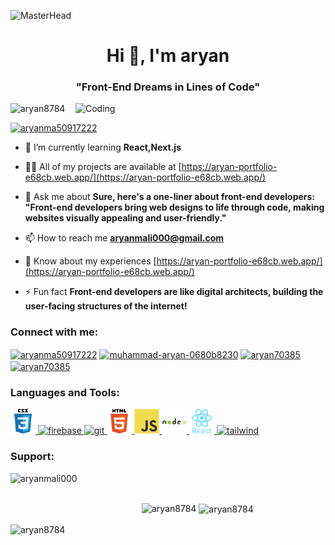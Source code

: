 ![MasterHead](https://user-images.githubusercontent.com/74038190/241765440-80728820-e06b-4f96-9c9e-9df46f0cc0a5.gif)
<h1 align="center">Hi 👋, I'm aryan</h1>
<h3 align="center">"Front-End Dreams in Lines of Code"</h3>
<img align="right" alt="Coding" width="400" src="https://camo.githubusercontent.com/c1dcb74cc1c1835b1d716f5051499a2814c683c806b15f04b0eba492863703e9/68747470733a2f2f63646e2e6472696262626c652e636f6d2f75736572732f3733303730332f73637265656e73686f74732f363538313234332f6176656e746f2e676966">


<p align="left"> <img src="https://komarev.com/ghpvc/?username=aryan8784&label=Profile%20views&color=0e75b6&style=flat" alt="aryan8784" /> </p>

<p align="left"> <a href="https://twitter.com/aryanma50917222" target="blank"><img src="https://img.shields.io/twitter/follow/aryanma50917222?logo=twitter&style=for-the-badge" alt="aryanma50917222" /></a> </p>

- 🌱 I’m currently learning **React,Next.js**

- 👨‍💻 All of my projects are available at [https://aryan-portfolio-e68cb.web.app/](https://aryan-portfolio-e68cb.web.app/)

- 💬 Ask me about **Sure, here's a one-liner about front-end developers: "Front-end developers bring web designs to life through code, making websites visually appealing and user-friendly."**

- 📫 How to reach me **aryanmali000@gmail.com**

- 📄 Know about my experiences [https://aryan-portfolio-e68cb.web.app/](https://aryan-portfolio-e68cb.web.app/)

- ⚡ Fun fact **Front-end developers are like digital architects, building the user-facing structures of the internet!**

<h3 align="left">Connect with me:</h3>
<p align="left">
<a href="https://twitter.com/aryanma50917222" target="blank"><img align="center" src="https://raw.githubusercontent.com/rahuldkjain/github-profile-readme-generator/master/src/images/icons/Social/twitter.svg" alt="aryanma50917222" height="30" width="40" /></a>
<a href="https://linkedin.com/in/muhammad-aryan-0680b8230" target="blank"><img align="center" src="https://raw.githubusercontent.com/rahuldkjain/github-profile-readme-generator/master/src/images/icons/Social/linked-in-alt.svg" alt="muhammad-aryan-0680b8230" height="30" width="40" /></a>
<a href="https://fb.com/aryan70385" target="blank"><img align="center" src="https://raw.githubusercontent.com/rahuldkjain/github-profile-readme-generator/master/src/images/icons/Social/facebook.svg" alt="aryan70385" height="30" width="40" /></a>
<a href="https://instagram.com/aryan70385" target="blank"><img align="center" src="https://raw.githubusercontent.com/rahuldkjain/github-profile-readme-generator/master/src/images/icons/Social/instagram.svg" alt="aryan70385" height="30" width="40" /></a>
</p>

<h3 align="left">Languages and Tools:</h3>
<p align="left"> <a href="https://www.w3schools.com/css/" target="_blank" rel="noreferrer"> <img src="https://raw.githubusercontent.com/devicons/devicon/master/icons/css3/css3-original-wordmark.svg" alt="css3" width="40" height="40"/> </a> <a href="https://firebase.google.com/" target="_blank" rel="noreferrer"> <img src="https://www.vectorlogo.zone/logos/firebase/firebase-icon.svg" alt="firebase" width="40" height="40"/> </a> <a href="https://git-scm.com/" target="_blank" rel="noreferrer"> <img src="https://www.vectorlogo.zone/logos/git-scm/git-scm-icon.svg" alt="git" width="40" height="40"/> </a> <a href="https://www.w3.org/html/" target="_blank" rel="noreferrer"> <img src="https://raw.githubusercontent.com/devicons/devicon/master/icons/html5/html5-original-wordmark.svg" alt="html5" width="40" height="40"/> </a> <a href="https://developer.mozilla.org/en-US/docs/Web/JavaScript" target="_blank" rel="noreferrer"> <img src="https://raw.githubusercontent.com/devicons/devicon/master/icons/javascript/javascript-original.svg" alt="javascript" width="40" height="40"/> </a> <a href="https://nodejs.org" target="_blank" rel="noreferrer"> <img src="https://raw.githubusercontent.com/devicons/devicon/master/icons/nodejs/nodejs-original-wordmark.svg" alt="nodejs" width="40" height="40"/> </a> <a href="https://reactjs.org/" target="_blank" rel="noreferrer"> <img src="https://raw.githubusercontent.com/devicons/devicon/master/icons/react/react-original-wordmark.svg" alt="react" width="40" height="40"/> </a> <a href="https://tailwindcss.com/" target="_blank" rel="noreferrer"> <img src="https://www.vectorlogo.zone/logos/tailwindcss/tailwindcss-icon.svg" alt="tailwind" width="40" height="40"/> </a> </p>

<h3 align="left">Support:</h3>
<p><a href="https://www.buymeacoffee.com/aryanmali000"> <img align="left" src="https://cdn.buymeacoffee.com/buttons/v2/default-yellow.png" height="50" width="210" alt="aryanmali000" /></a></p><br><br>

<p><img align="left" src="https://github-readme-stats.vercel.app/api/top-langs?username=aryan8784&show_icons=true&locale=en&layout=compact" alt="aryan8784" /></p>

<p>&nbsp;<img align="center" src="https://github-readme-stats.vercel.app/api?username=aryan8784&show_icons=true&locale=en" alt="aryan8784" /></p>

<p><img align="center" src="https://github-readme-streak-stats.herokuapp.com/?user=aryan8784&" alt="aryan8784" /></p>
